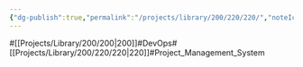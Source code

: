 ```yaml
---
{"dg-publish":true,"permalink":"/projects/library/200/220/220/","noteIcon":"0","created":"2024-04-09T14:54:04.253+09:00","updated":"2024-04-09T18:24:44.829+09:00"}
---
```


#[[Projects/Library/200/200\|200]]#DevOps#[[Projects/Library/200/220/220\|220]]#Project_Management_System